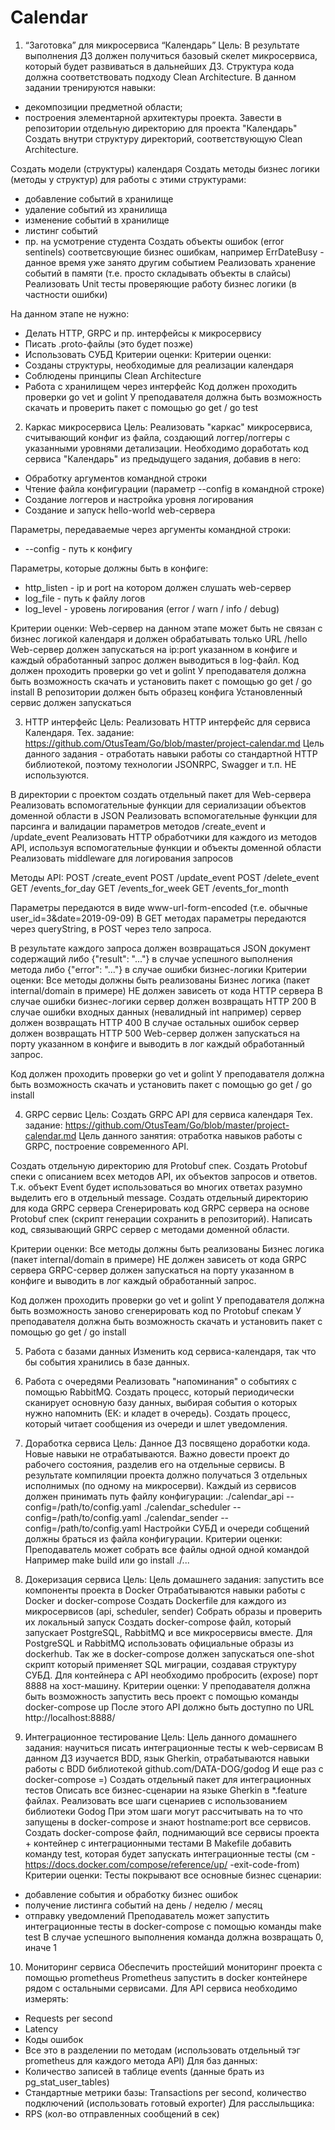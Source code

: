 # Сalendar

1. “Заготовка” для микросервиса “Календарь”
Цель: В результате выполнения ДЗ должен получиться базовый скелет микросервиса, который будет развиваться в дальнейших ДЗ. Структура кода должна соответствовать подходу Clean Architecture. В данном задании тренируются навыки:
 - декомпозиции предметной области;
 - построения элементарной архитектуры проекта.
Завести в репозитории отдельную директорию для проекта "Календарь"
Создать внутри структуру директорий, соответствующую Clean Architecture.

Cоздать модели (структуры) календаря
Cоздать методы бизнес логики (методы у структур) для работы с этими структурами:
- добавление событий в хранилище
- удаление событий из хранилища
- изменение событий в хранилище
- листинг событий
- пр. на усмотрение студента
Создать объекты ошибок (error sentinels) соответсвующие бизнес ошибкам, например ErrDateBusy - данное время уже занято другим событием
Реализовать хранение событий в памяти (т.е. просто складывать объекты в слайсы)
Реализовать Unit тесты проверяющие работу бизнес логики (в частности ошибки)

На данном этапе не нужно:
- Делать HTTP, GRPC и пр. интерфейсы к микросервису
- Писать .proto-файлы (это будет позже)
- Использовать СУБД
Критерии оценки: Критерии оценки:
- Созданы структуры, необходимые для реализации календаря
- Соблюдены принципы Clean Architecture
- Работа с хранилищем через интерфейс 
Код должен проходить проверки go vet и golint
У преподавателя должна быть возможность скачать и проверить пакет с помощью go get / go test

2. Каркас микросервиса
Цель: Реализовать "каркас" микросервиса, считывающий конфиг из файла, создающий логгер/логгеры с указанными уровнями детализации.
Необходимо доработать код сервиса "Календарь" из предыдущего задания, добавив в него:

* Обработку аргументов командной строки
* Чтение файла конфигурации (параметр --config в командной строке)
* Создание логгеров и настройка уровня логирования
* Создание и запуск hello-world web-сервера

Параметры, передаваемые через аргументы командной строки:
* --config - путь к конфигу

Параметры, которые должны быть в конфиге:
* http_listen - ip и port на котором должен слушать web-сервер
* log_file - путь к файлу логов
* log_level - уровень логирования (error / warn / info / debug)

Критерии оценки: Web-сервер на данном этапе может быть не связан с бизнес логикой календаря и должен обрабатывать только URL /hello
Web-сервер должен запускаться на ip:port указанном в конфиге и каждый обработанный запрос должен выводиться в log-файл.
Код должен проходить проверки go vet и golint
У преподавателя должна быть возможность скачать и установить пакет с помощью go get / go install
В репозитории должен быть образец конфига
Установленный сервис должен запускаться

3. HTTP интерфейс
Цель: Реализовать HTTP интерфейс для сервиса Календаря.
Тех. задание: https://github.com/OtusTeam/Go/blob/master/project-calendar.md
Цель данного задания - отработать навыки работы со стандартной HTTP библиотекой,
поэтому технологии JSONRPC, Swagger и т.п. НЕ используются.

В директории с проектом создать отдельный пакет для Web-сервера
Реализовать вспомогательные функции для сериализации объектов доменной области в JSON
Реализовать вспомогательные функции для парсинга и валидации параметров методов /create_event и /update_event
Реализовать HTTP обработчики для каждого из методов API, используя вспомогательные функции и объекты доменной области
Реализовать middleware для логирования запросов

Методы API:
POST /create_event
POST /update_event
POST /delete_event
GET /events_for_day
GET /events_for_week
GET /events_for_month

Параметры передаются в виде www-url-form-encoded (т.е. обычные user_id=3&date=2019-09-09)
В GET методах параметры передаются через queryString, в POST через тело запроса.

В результате каждого запроса должен возвращаться JSON документ содержащий 
либо {"result": "..."} в случае успешного выполнения метода
либо {"error": "..."} в случае ошибки бизнес-логики
Критерии оценки: Все методы должны быть реализованы
Бизнес логика (пакет internal/domain в примере) НЕ должен зависеть от кода HTTP сервера 
В случае ошибки бизнес-логики сервер должен возвращать HTTP 200
В случае ошибки входных данных (невалидный int например) сервер должен возвращать HTTP 400
В случае остальных ошибок сервер должен возвращать HTTP 500
Web-сервер должен запускаться на порту указанном в конфиге и выводить в лог каждый обработанный запрос.

Код должен проходить проверки go vet и golint
У преподавателя должна быть возможность скачать и установить пакет с помощью go get / go install

4. GRPC сервис
Цель: Создать GRPC API для сервиса календаря 
Тех. задание: https://github.com/OtusTeam/Go/blob/master/project-calendar.md
Цель данного занятия: отработка навыков работы с GRPC, построение современного API.

Создать отдельную директорию для Protobuf спек.
Создать Protobuf спеки с описанием всех методов API, их объектов запросов и ответов.
Т.к. объект Event будет использоваться во многих ответах разумно выделить его в отдельный message.
Создать отдельный директорию для кода GRPC сервера
Сгенерировать код GRPC сервера на основе Protobuf спек (скрипт генерации сохранить в репозиторий).
Написать код, связывающий GRPC сервер с методами доменной области.

Критерии оценки: Все методы должны быть реализованы
Бизнес логика (пакет internal/domain в примере) НЕ должен зависеть от кода GRPC сервера 
GRPC-сервер должен запускаться на порту указанном в конфиге и выводить в лог каждый обработанный запрос.
   
Код должен проходить проверки go vet и golint
У преподавателя должна быть возможность заново сгенерировать код по Protobuf спекам
У преподавателя должна быть возможность скачать и установить пакет с помощью go get / go install

5. Работа с базами данных
Изменить код сервиса-календаря, так что бы события хранились в базе данных.

6. Работа с очередями
Реализовать "напоминания" о событиях с помощью RabbitMQ.
Создать процесс, который периодически сканирует основную базу данных,
выбирая события о которых нужно напомнить (ЕК: и кладет в очередь).
Создать процесс, который читает сообщения из очереди и шлет уведомления.

7. Доработка сервиса
Цель: Данное ДЗ посвящено доработки кода. Новые навыки не отрабатываются.
Важно довести проект до рабочего состояния, разделив его на отдельные сервисы.
В результате компиляции проекта должно получаться 3 отдельных исполнимых (по одному на микросерви).
Каждый из сервисов должен принимать путь файлу конфигурации:
./calendar_api --config=/path/to/config.yaml
./calendar_scheduler --config=/path/to/config.yaml
./calendar_sender --config=/path/to/config.yaml
Настройки СУБД и очереди собщений должны браться из файла конфигурации.
Критерии оценки: Преподаватель может собрать все файлы одной одной командой
Например make build или go install ./...

8. Докеризация сервиса
Цель: Цель домашнего задания: запустить все компоненты проекта в Docker
Отрабатываются навыки работы с Docker и docker-compose
Создать Dockerfile для каждого из микросервисов (api, scheduler, sender)
Собрать образы и проверить их локальный запуск
Создать docker-compose файл, который запускает PostgreSQL, RabbitMQ и все микросервисы вместе.
Для PostgreSQL и RabbitMQ использовать официальные образы из dockerhub. 
Так же в docker-compose должен запускаться one-shot скрипт который применяет SQL миграции, создавая структуру СУБД.
Для контейнера с API необходимо пробросить (expose) порт 8888 на хост-машину.
Критерии оценки: У преподавателя должна быть возможность запустить весь проект с помощью команды docker-compose up
После этого API должно быть доступно по URL http://localhost:8888/

9. Интеграционное тестирование
Цель: Цель данного домашнего задания: научиться писать интеграционные тесты к web-сервисам
В данном ДЗ изучается BDD, язык Gherkin, отрабатываются навыки работы с BDD библиотекой github.com/DATA-DOG/godog
И еще раз с docker-compose =)
Создать отдельный пакет для интеграционных тестов
Описать все бизнес-сценарии на языке Gherkin в *.feature файлах.
Реализовать все шаги сценариев с использованием библиотеки Godog
При этом шаги могут рассчитывать на то что запущены в docker-compose и знают hostname:port все сервисов.
Создать docker-compose файл, поднимающий все сервисы проекта + контейнер с интеграционными тестами
В Makefile добавить команду test, которая будет запускать интеграционные тесты (см -https://docs.docker.com/compose/reference/up/ -exit-code-from)
Критерии оценки: Тесты покрывают все основные бизнес сценарии:
 - добавление события и обработку бизнес ошибок
 - получение листинга событий на день / неделю / месяц
 - отправку уведомлений
Преподаватель может запустить интеграционные тесты в docker-compose с помощью команды make test
В случае успешного выполнения команда должна возвращать 0, иначе 1

10. Мониторинг сервиса
Обеспечить простейший мониторинг проекта с помощью prometheus
Prometheus запустить в docker контейнере рядом с остальными сервисами.
Для API сервиса необходимо измерять:
 * Requests per second
 * Latency
 * Коды ошибок
 * Все это в разделении по методам (использовать отдельный тэг prometheus для каждого метода API)
Для баз данных:
 * Количество записей в таблице events (данные брать из pg_stat_user_tables)
 * Стандартные метрики базы: Transactions per second, количество подключений (использовать готовый exporter)
Для расслыльщика:
 * RPS (кол-во отправленных сообщений в сек)